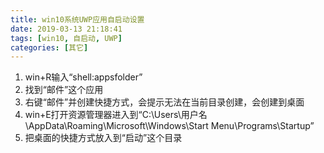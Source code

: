 ```yaml
---
title: win10系统UWP应用自启动设置
date: 2019-03-13 21:18:41
tags: [win10, 自启动, UWP]
categories: [其它]
---
```

1. win+R输入“shell:appsfolder”
2. 找到“邮件”这个应用
3. 右键“邮件”并创建快捷方式，会提示无法在当前目录创建，会创建到桌面
4. win+E打开资源管理器进入到“C:\Users\用户名\AppData\Roaming\Microsoft\Windows\Start Menu\Programs\Startup”
5. 把桌面的快捷方式放入到“启动”这个目录